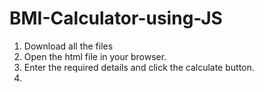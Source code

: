 # BMI-Calculator-using-JS

1. Download all the files
2. Open the html file in your browser.
3. Enter the required details and click the calculate button.
4. 
